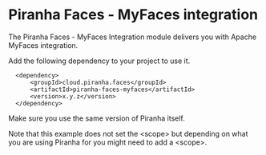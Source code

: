 
# Piranha Faces - MyFaces integration

The Piranha Faces - MyFaces Integration module delivers you with Apache
MyFaces integration.

Add the following dependency to your project to use it.

      <dependency>
          <groupId>cloud.piranha.faces</groupId>
          <artifactId>piranha-faces-myfaces</artifactId>
          <version>x.y.z</version>
      </dependency>

Make sure you use the same version of Piranha itself.

Note that this example does not set the &lt;scope&gt; but depending on what you
are using Piranha for you might need to add a &lt;scope&gt;.
